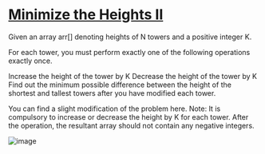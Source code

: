 # [Minimize the Heights II](https://practice.geeksforgeeks.org/problems/minimize-the-heights3351/1)

Given an array arr[] denoting heights of N towers and a positive integer K.

For each tower, you must perform exactly one of the following operations exactly once.

Increase the height of the tower by K
Decrease the height of the tower by K
Find out the minimum possible difference between the height of the shortest and tallest towers after you have modified each tower.

You can find a slight modification of the problem here.
Note: It is compulsory to increase or decrease the height by K for each tower. After the operation, the resultant array should not contain any negative integers.

![image](https://user-images.githubusercontent.com/97858274/221357199-1e7303bb-3e6c-42d6-9c3b-0410c2e82eaa.png)
